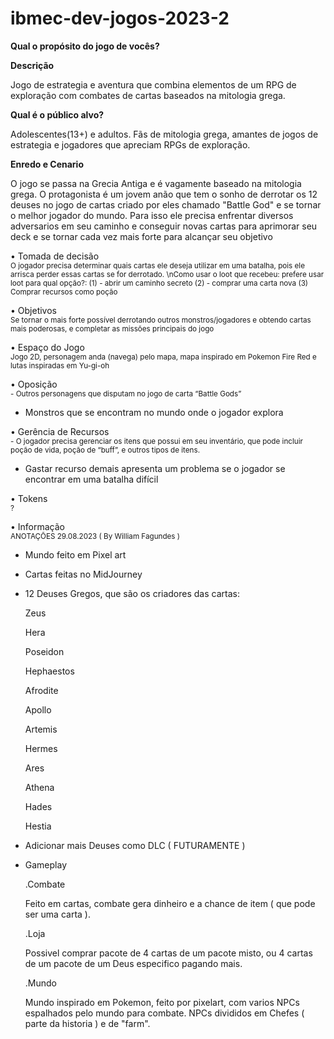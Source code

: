 # ibmec-dev-jogos-2023-2

**Qual o propósito do jogo de vocês?**  

**Descrição**

Jogo de estrategia e aventura que combina elementos de um RPG de exploração com combates de cartas baseados na mitologia grega.


**Qual é o público alvo?**  

Adolescentes(13+) e adultos. Fãs de mitologia grega, amantes de jogos de estrategia e jogadores que apreciam RPGs de exploração.

**Enredo e Cenario**

O jogo se passa na Grecia Antiga e é vagamente baseado na mitologia grega. O protagonista é um jovem anão que tem o sonho de derrotar os 12 deuses no jogo de cartas criado por eles chamado "Battle God" e se tornar o melhor jogador do mundo. Para isso ele precisa enfrentar diversos adversarios em seu caminho e conseguir novas cartas para aprimorar seu deck e se tornar cada vez mais forte para alcançar seu objetivo



• Tomada de decisão  
<sub>O jogador precisa determinar quais cartas ele deseja utilizar em uma batalha, pois ele arrisca perder essas cartas se for derrotado. \nComo usar o loot que recebeu: prefere usar loot para qual opção?: (1) - abrir um caminho secreto (2) - comprar uma carta nova (3) Comprar recursos como poção</sub>

• Objetivos  
<sub>Se tornar o mais forte possível derrotando outros monstros/jogadores e obtendo cartas mais poderosas, e completar as missões principais do jogo</sub>

• Espaço do Jogo  
<sub>Jogo 2D, personagem anda (navega) pelo mapa, mapa inspirado em Pokemon Fire Red e lutas inspiradas em Yu-gi-oh</sub>

• Oposição  
<sub>- Outros personagens que disputam no jogo de carta “Battle Gods”
- Monstros que se encontram no mundo onde o jogador explora
</sub>

• Gerência de Recursos  
<sub>- O jogador precisa gerenciar os itens que possui em seu inventário, que pode incluir poção de vida, poção de “buff”, e outros tipos de itens. 
- Gastar recurso demais apresenta um problema se o jogador se encontrar em uma batalha difícil
</sub>


• Tokens  
<sub>?</sub>

• Informação  
<sub>
ANOTAÇÕES 29.08.2023 ( By William Fagundes )
- Mundo feito em Pixel art
- Cartas feitas no MidJourney
- 12 Deuses Gregos, que são os criadores das cartas:
  <p>Zeus</p>
  <p>Hera</p>
  <p>Poseidon</p>
  <p>Hephaestos</p>
  <p>Afrodite</p>
  <p>Apollo</p>
  <p>Artemis</p>
  <p>Hermes</p>
  <p>Ares</p>
  <p>Athena</p>
  <p>Hades</p>
  <p>Hestia</p>
  
- Adicionar mais Deuses como DLC ( FUTURAMENTE )

- Gameplay
  <p>.Combate</sub>
  <p>Feito em cartas, combate gera dinheiro e a chance de item ( que pode ser uma carta ).</p>

  .Loja
  <p>Possivel comprar pacote de 4 cartas de um pacote misto, ou 4 cartas de um pacote de um Deus especifico pagando mais.</p>

  .Mundo
  <p>Mundo inspirado em Pokemon, feito por pixelart, com varios NPCs espalhados pelo mundo para combate. NPCs divididos em Chefes ( parte da historia ) e de "farm".</p>
</sub>
